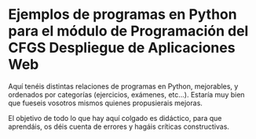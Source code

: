 # Ejemplos de programas en Python para el módulo de Programación del CFGS Despliegue de Aplicaciones Web
Aquí tenéis distintas relaciones de programas en Python, mejorables, y ordenados por categorías (ejercicios, exámenes, etc...). Estaría muy bien que fueseis vosotros mismos quienes propusierais mejoras.

El objetivo de todo lo que hay aquí colgado es didáctico, para que aprendáis, os déis cuenta de errores y hagáis críticas constructivas.
